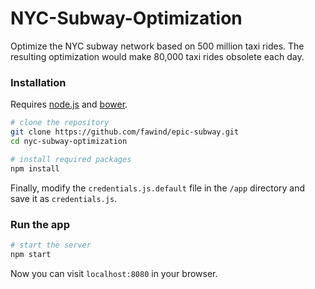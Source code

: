 NYC-Subway-Optimization
===================

Optimize the NYC subway network based on 500 million taxi rides. The resulting optimization would make 80,000 taxi rides obsolete each day.

### Installation
Requires [node.js](https://nodejs.org/download/) and [bower](http://bower.io/#install-bower).
```bash
# clone the repository
git clone https://github.com/fawind/epic-subway.git
cd nyc-subway-optimization

# install required packages
npm install
```

Finally, modify the `credentials.js.default` file in the `/app` directory and save it as `credentials.js`.

### Run the app
```bash
# start the server
npm start
```

Now you can visit `localhost:8080` in your browser.
